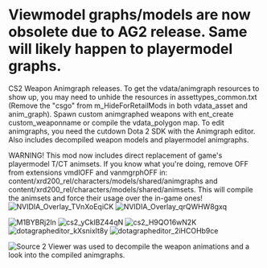 # **Viewmodel graphs/models are now obsolete due to AG2 release. Same will likely happen to playermodel graphs.**


CS2 Weapon Animgraph releases.
 To get the vdata/animgraph resources to show up, you may need to unhide the resources in assettypes_common.txt 
(Remove the "csgo" from m_HideForRetailMods in both vdata_asset and anim_graph). 
 Spawn custom animgraphed weapons with ent_create custom_weaponname or compile the vdata_polygon map.
 To edit animgraphs, you need the cutdown Dota 2 SDK with the Animgraph editor. Also includes decompiled weapon models and playermodel animgraphs.

WARNING!
This mod now includes direct replacement of game's playermodel T/CT animsets.
If you know what you're doing, remove OFF from extensions vmdlOFF and vanmgrphOFF in:
content/xrd200_rel/characters/models/shared/animgraphs and content/xrd200_rel/characters/models/shared/animsets.
This will compile the animsets and force their usage over the in-game ones!
![NVIDIA_Overlay_TVnXoEqiCK](https://github.com/user-attachments/assets/7c297012-a374-4284-9e09-8b4c94f36c0f)
![NVIDIA_Overlay_qrQWHW8gxq](https://github.com/user-attachments/assets/a4cfa97c-dc2a-47c3-85f0-1ce03c11928f)
 
![M1BYBRj2ln](https://github.com/user-attachments/assets/2bc3c931-ddfb-4b2a-9bf8-b2edc0f0c3cd)
![cs2_yCklBZ44qN](https://github.com/user-attachments/assets/88c5211b-9002-46d9-a0ea-13902bcadfa6)
![cs2_H9QO16wN2K](https://github.com/user-attachments/assets/339aeeed-77d4-41ea-8a70-f289964fa555)
![dotagrapheditor_kXsnixlt8y](https://github.com/user-attachments/assets/8591c3ec-e140-478f-bd72-882ebfaaf84e)
![dotagrapheditor_2iHCOHb9ce](https://github.com/user-attachments/assets/c1b40557-e3cf-404f-80ac-90de44254fa2)




![Source 2 Viewer](https://github.com/ValveResourceFormat/ValveResourceFormat) was used to decompile the weapon animations and a look into the compiled animgraphs.
